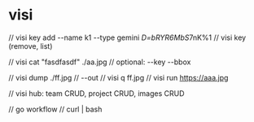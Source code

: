 # visi

// visi key add --name k1 --type gemini *D=bRYR6MbS*7nK%1
// visi key (remove, list)

// visi cat "fasdfasdf" ./aa.jpg
// optional: --key --bbox

// visi dump ./ff.jpg
// --out
// visi q  ff.jpg
// visi run https://aaa.jpg


// visi hub: team CRUD, project CRUD, images CRUD

// go workflow
// curl | bash


